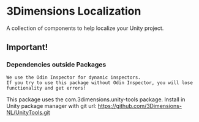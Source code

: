 # 3Dimensions Localization
A collection of components to help localize your Unity project.

## Important!
### Dependencies outside Packages

```
We use the Odin Inspector for dynamic inspectors.
If you try to use this package without Odin Inspector, you will lose functionality and get errors!
```

This package uses the com.3dimensions.unity-tools package.
Install in Unity package manager with git url: https://github.com/3Dimensions-NL/UnityTools.git
